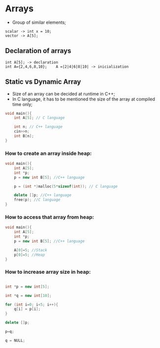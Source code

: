 # Arrays

- Group of similar elements;

```
scalar -> int x = 10;
vector -> A[5];
```
## Declaration of arrays

```
int A[5]; -> declaration
int A={2,4,6,8,10};    A =|2|4|6|8|10| -> inicialization
```

## Static vs Dynamic Array

- Size of an array can be decided at runtime in C++;
- In C language, it has to be mentioned the size of the array at compiled time only;

```cpp
void main(){
    int A[5]; // C language

    int n; // C++ language
    cin>>n;
    int B[n];
}
```

### How to create an array inside heap:

```cpp
void main(){
    int A[5]; 
    int *p;
    p = new int B[5]; //C++ language

    p = (int *)malloc(5*sizeof(int)); // C language

    delete []p; //C++ language
    free(p); //C language
}
```

### How to access that array from heap:

```cpp
void main(){
    int A[5]; 
    int *p;
    p = new int B[5]; //C++ language

    A[0]=5; //Stack
    p[0]=5; //Heap
}
```

### How to increase array size in heap:

```cpp

int *p = new int[5];

int *q = new int[10];

for (int i=0; i<5; i++){
    q[i] = p[i];
}

delete []p;

p=q;

q = NULL;

```
